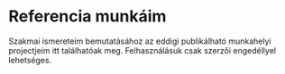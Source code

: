 # Referencia munkáim

Szakmai ismereteim bemutatásához az eddigi publikálható munkahelyi projectjeim itt találhatóak meg. Felhasználásuk csak szerzői engedéllyel lehetséges. 
